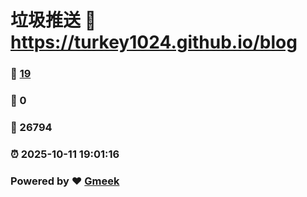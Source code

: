 # 垃圾推送 :link: https://turkey1024.github.io/blog 
### :page_facing_up: [19](https://turkey1024.github.io/blog/tag.html) 
### :speech_balloon: 0 
### :hibiscus: 26794 
### :alarm_clock: 2025-10-11 19:01:16 
### Powered by :heart: [Gmeek](https://github.com/Meekdai/Gmeek)
